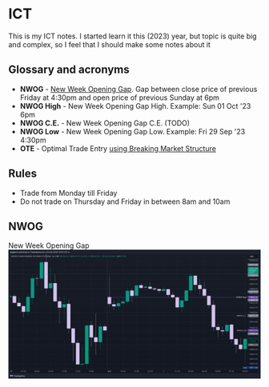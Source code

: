 # ICT
This is my ICT notes. I started learn it this (2023) year, but topic is quite big and complex, so I feel
that I should make some notes about it

## Glossary and acronyms

* **NWOG** - [New Week Opening Gap](https://www.youtube.com/live/LoXPDfFoLSc?si=oWETpscj7IKAAakM&t=931). Gap between
  close price of previous Friday at 4:30pm and open price of previous Sunday at 6pm
* **NWOG High** - New Week Opening Gap High. Example: Sun 01 Oct '23 6pm
* **NWOG C.E.** - New Week Opening Gap C.E. (TODO)
* **NWOG Low** - New Week Opening Gap Low. Example: Fri 29 Sep '23 4:30pm
* **OTE** - Optimal Trade Entry [using Breaking Market Structure](https://www.youtube.com/watch?v=aQrd75xwBS4)

## Rules

* Trade from Monday till Friday
* Do not trade on Thursday and Friday in between 8am and 10am

## NWOG
New Week Opening Gap
![NWOG MNQ1!](./NWOG-MNQ1!.png)
